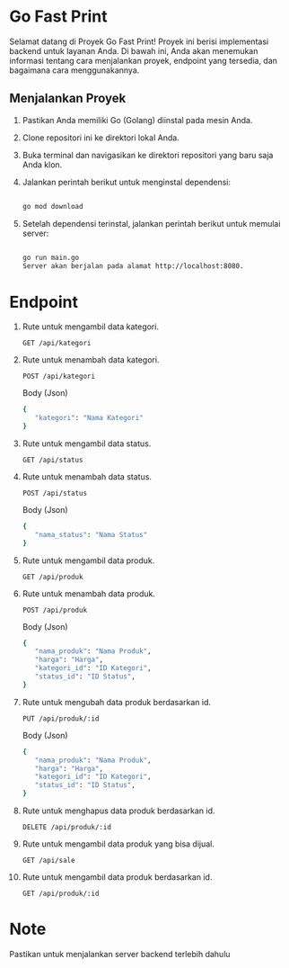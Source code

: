 # Go Fast Print

Selamat datang di Proyek Go Fast Print! Proyek ini berisi implementasi backend untuk layanan Anda. Di bawah ini, Anda akan menemukan informasi tentang cara menjalankan proyek, endpoint yang tersedia, dan bagaimana cara menggunakannya.

## Menjalankan Proyek

1. Pastikan Anda memiliki Go (Golang) diinstal pada mesin Anda.
2. Clone repositori ini ke direktori lokal Anda.
3. Buka terminal dan navigasikan ke direktori repositori yang baru saja Anda klon.
4. Jalankan perintah berikut untuk menginstal dependensi:

   ```sh

   go mod download

   ```

5. Setelah dependensi terinstal, jalankan perintah berikut untuk memulai server:

   ```sh

   go run main.go
   Server akan berjalan pada alamat http://localhost:8080.

   ```

# Endpoint

1. Rute untuk mengambil data kategori.

   ```http
   GET /api/kategori
   ```

2. Rute untuk menambah data kategori.

   ```http
   POST /api/kategori
   ```

   Body (Json)

   ```sh
   {
      "kategori": "Nama Kategori"
   }
   ```

3. Rute untuk mengambil data status.

   ```http
   GET /api/status
   ```

4. Rute untuk menambah data status.

   ```http
   POST /api/status
   ```

   Body (Json)

   ```sh
   {
      "nama_status": "Nama Status"
   }
   ```

5. Rute untuk mengambil data produk.

   ```http
   GET /api/produk
   ```

6. Rute untuk menambah data produk.

   ```http
   POST /api/produk
   ```

   Body (Json)

   ```sh
   {
      "nama_produk": "Nama Produk",
      "harga": "Harga",
      "kategori_id": "ID Kategori",
      "status_id": "ID Status",
   }
   ```

7. Rute untuk mengubah data produk berdasarkan id.

   ```http
   PUT /api/produk/:id
   ```

   Body (Json)

   ```sh
   {
      "nama_produk": "Nama Produk",
      "harga": "Harga",
      "kategori_id": "ID Kategori",
      "status_id": "ID Status",
   }
   ```

8. Rute untuk menghapus data produk berdasarkan id.

   ```http
   DELETE /api/produk/:id
   ```

9. Rute untuk mengambil data produk yang bisa dijual.

   ```http
   GET /api/sale
   ```

10. Rute untuk mengambil data produk berdasarkan id.

    ```http
    GET /api/produk/:id
    ```

# Note

Pastikan untuk menjalankan server backend terlebih dahulu
